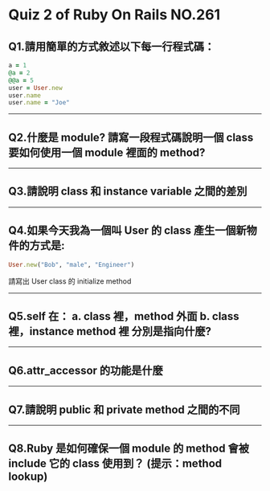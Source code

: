 # Quiz 2 of Ruby On Rails NO.261 
## Q1.請用簡單的方式敘述以下每一行程式碼：
```ruby
a = 1 
@a = 2
@@a = 5
user = User.new
user.name
user.name = "Joe"
```

***
## Q2.什麼是 module? 請寫一段程式碼說明一個 class 要如何使用一個 module 裡面的 method?

***
## Q3.請說明 class 和 instance variable 之間的差別

***
## Q4.如果今天我為一個叫 User 的 class 產生一個新物件的方式是:
```ruby
User.new("Bob", "male", "Engineer")
```
請寫出 User class 的 initialize method

***
## Q5.self 在： a. class 裡，method 外面 b. class 裡，instance method 裡 分別是指向什麼?

***
## Q6.attr_accessor 的功能是什麼

***
## Q7.請說明 public 和 private method 之間的不同

***
## Q8.Ruby 是如何確保一個 module 的 method 會被 include 它的 class 使用到？ (提示：method lookup)